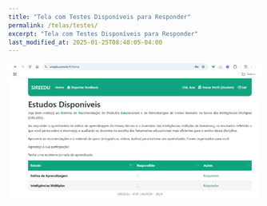 ```yaml
---
title: "Tela com Testes Disponíveis para Responder"
permalink: /telas/testes/
excerpt: "Tela com Testes Disponíveis para Responder"
last_modified_at: 2025-01-25T08:48:05-04:00
---
```


![telas](/assets/images/tela5.PNG)